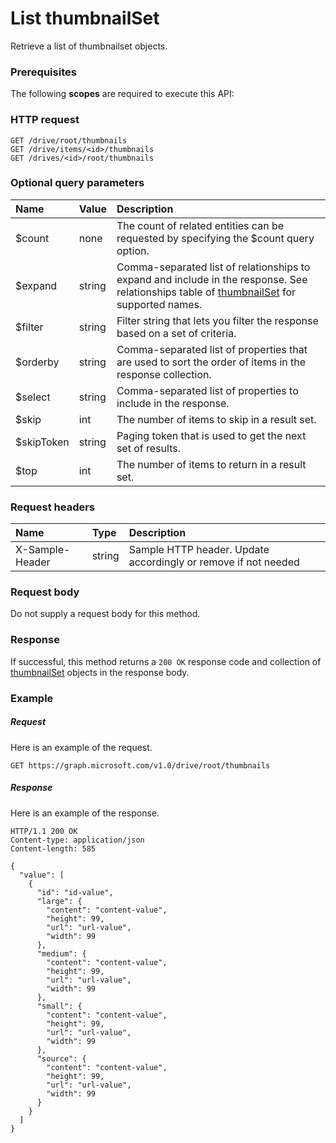 # List thumbnailSet

Retrieve a list of thumbnailset objects.
### Prerequisites
The following **scopes** are required to execute this API: 
### HTTP request
<!-- { "blockType": "ignored" } -->
```http
GET /drive/root/thumbnails
GET /drive/items/<id>/thumbnails
GET /drives/<id>/root/thumbnails
```
### Optional query parameters
|Name|Value|Description|
|:---------------|:--------|:-------|
|$count|none|The count of related entities can be requested by specifying the $count query option.|
|$expand|string|Comma-separated list of relationships to expand and include in the response. See relationships table of [thumbnailSet](../resources/thumbnailset.md) for supported names. |
|$filter|string|Filter string that lets you filter the response based on a set of criteria.|
|$orderby|string|Comma-separated list of properties that are used to sort the order of items in the response collection.|
|$select|string|Comma-separated list of properties to include in the response.|
|$skip|int|The number of items to skip in a result set.|
|$skipToken|string|Paging token that is used to get the next set of results.|
|$top|int|The number of items to return in a result set.|

### Request headers
| Name       | Type | Description|
|:-----------|:------|:----------|
| X-Sample-Header  | string  | Sample HTTP header. Update accordingly or remove if not needed|

### Request body
Do not supply a request body for this method.
### Response
If successful, this method returns a `200 OK` response code and collection of [thumbnailSet](../resources/thumbnailset.md) objects in the response body.
### Example
##### Request
Here is an example of the request.
<!-- {
  "blockType": "request",
  "name": "get_thumbnails"
}-->
```http
GET https://graph.microsoft.com/v1.0/drive/root/thumbnails
```
##### Response
Here is an example of the response.
<!-- {
  "blockType": "response",
  "truncated": false,
  "@odata.type": "microsoft.graph.thumbnailset",
  "isCollection": true
} -->
```http
HTTP/1.1 200 OK
Content-type: application/json
Content-length: 585

{
  "value": [
    {
      "id": "id-value",
      "large": {
        "content": "content-value",
        "height": 99,
        "url": "url-value",
        "width": 99
      },
      "medium": {
        "content": "content-value",
        "height": 99,
        "url": "url-value",
        "width": 99
      },
      "small": {
        "content": "content-value",
        "height": 99,
        "url": "url-value",
        "width": 99
      },
      "source": {
        "content": "content-value",
        "height": 99,
        "url": "url-value",
        "width": 99
      }
    }
  ]
}
```

<!-- uuid: 8fcb5dbc-d5aa-4681-8e31-b001d5168d79
2015-10-25 14:57:30 UTC -->
<!-- {
  "type": "#page.annotation",
  "description": "List thumbnailSet",
  "keywords": "",
  "section": "documentation",
  "tocPath": ""
}-->